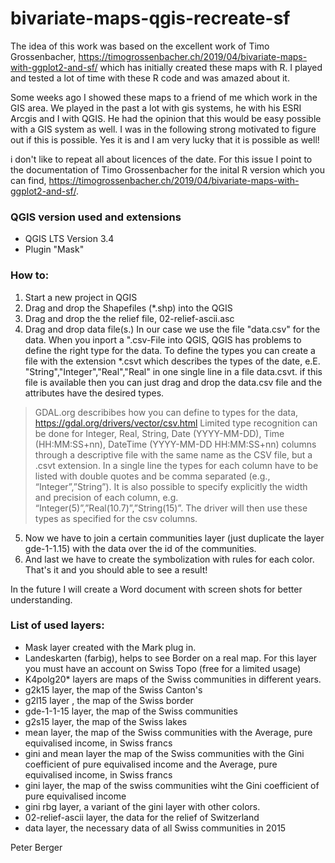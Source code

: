 
# bivariate-maps-qgis-recreate-sf
The idea of this work was based on the excellent work of Timo Grossenbacher, https://timogrossenbacher.ch/2019/04/bivariate-maps-with-ggplot2-and-sf/ which has initially created these maps with R. I played and tested a lot of time with these R code and was amazed about it. 

Some weeks ago I showed these maps to a friend of me which work in the GIS area. We played in the past a lot with gis systems, he with his ESRI Arcgis and I with QGIS. He had the opinion that this would be easy possible with a GIS system as well. I was in the following strong motivated to figure out if this is possible. Yes it is and I am very lucky that it is possible as well!

i don't like to repeat all about licences of the date. For this issue I point to the documentation of Timo Grossenbacher for the inital R version which you can find, https://timogrossenbacher.ch/2019/04/bivariate-maps-with-ggplot2-and-sf/.

### QGIS version used and extensions
- QGIS LTS Version 3.4
- Plugin "Mask"
### How to:
 1. Start a new project in QGIS
 2. Drag and drop the Shapefiles (*.shp) into the QGIS
 3. Drag and drop the the relief file, 02-relief-ascii.asc
 4. Drag and drop data file(s.) In our case we use the file "data.csv" for the data. When you inport a ".csv-File into QGIS, QGIS has problems to define the right type for the data. To define the types you can create a file with the extension *.csvt which describes the types of the date, e.E. "String","Integer","Real","Real" in one single line in a file data.csvt. if this file is available then you can just drag and drop the data.csv file and the attributes have the desired types. 

> GDAL.org describibes how you can define to types for the data,
>        https://gdal.org/drivers/vector/csv.html Limited type recognition
>        can be done for Integer, Real, String, Date (YYYY-MM-DD), Time
>        (HH:MM:SS+nn), DateTime (YYYY-MM-DD HH:MM:SS+nn) columns through
>        a descriptive file with the same name as the CSV file, but a
>        .csvt extension. In a single line the types for each column have
>        to be listed with double quotes and be comma separated (e.g.,
>        “Integer”,”String”). It is also possible to specify explicitly
>        the width and precision of each column, e.g.
>        “Integer(5)”,”Real(10.7)”,”String(15)”. The driver will then use
>        these types as specified for the csv columns.
 5. Now we have to join a certain communities layer (just duplicate the layer gde-1-1.15) with the data over the id of the communities.
 6. And last we have to create the symbolization with rules for each color.
That's it and you should able to see a result!

In the future I will create a Word document with screen shots for better understanding.

 ### List of used layers:
- Mask layer created with the Mark plug in. 
- Landeskarten (farbig), helps to see Border on a real map. For this layer you must have an account on Swiss Topo (free for a limited usage)
- K4polg20* layers are maps of the Swiss communities in different years.
- g2k15 layer, the map of the Swiss Canton's
- g2l15 layer , the map of the Swiss border
- gde-1-1-15 layer, the map of the Swiss communities
- g2s15 layer, the map of the Swiss lakes
- mean layer, the map of the Swiss communities with the Average, pure equivalised income, in Swiss francs
- gini and mean layer the map of the Swiss communities with the Gini coefficient of pure equivalised income and the Average, pure equivalised income, in Swiss francs
- gini layer, the map of the swiss communities wiht the Gini coefficient of pure equivalised income
- gini rbg layer, a variant of the gini layer with other colors.
- 02-relief-ascii layer, the data for the relief of Switzerland
- data layer, the necessary data of all Swiss communities in 2015

Peter Berger

